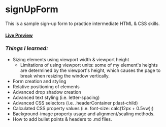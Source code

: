 # signUpForm

This is a sample sign-up form to practice intermediate HTML & CSS skills. 

#### [Live Preview](https://justin-gallo.github.io/signUpForm/)

### *Things I learned:*

* Sizing elements using viewport width & viewport height
    * Limitations of using viewport units: some of my element's heights are determined by the viewport's height, which causes the page to break when resizing the window vertically. 
* Form creation and styling
* Relative positioning of elements
* Advanced drop shadow creation
* Advanced text styling (i.e. letter-spacing)
* Advanced CSS selectors (i.e. .headerContainer p:last-child)
* Calculated CSS property values (i.e. font-size: calc(12px + 0.5vw);)
* Background-image property usage and alignment/scaling methods. 
* How to add bullet points & headers to .md files.
